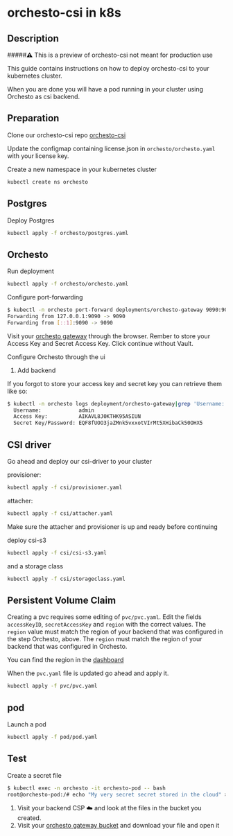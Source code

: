 # orchesto-csi in k8s

## Description

#####⚠️ This is a preview of orchesto-csi not meant for production use

This guide contains instructions on how to deploy orchesto-csi to your kubernetes cluster.

When you are done you will have a pod running in your cluster using Orchesto as csi backend.


## Preparation

Clone our orchesto-csi repo [orchesto-csi](http://github.com/zebware/orchesto-csi.git)

Update the configmap containing license.json in `orchesto/orchesto.yaml` with your license key.

Create a new namespace in your kubernetes cluster

```sh
kubectl create ns orchesto
```

## Postgres

Deploy Postgres

```sh
kubectl apply -f orchesto/postgres.yaml
```

## Orchesto

Run deployment

```sh
kubectl apply -f orchesto/orchesto.yaml
```

Configure port-forwarding

```sh
$ kubectl -n orchesto port-forward deployments/orchesto-gateway 9090:9090
Forwarding from 127.0.0.1:9090 -> 9090
Forwarding from [::1]:9090 -> 9090
```

Visit your [orchesto gateway](http://localhost:9090/) through the browser. Rember to store your Access Key and Secret Access Key. Click continue without Vault.

Configure Orchesto through the ui

1. Add backend

If you forgot to store your access key and secret key you can retrieve them like so:

```sh
$ kubectl -n orchesto logs deployment/orchesto-gateway|grep 'Username:' -A 2
  Username:            admin
  Access Key:          AIKAVL8J0KTHK95ASIUN
  Secret Key/Password: EQF8fUOO3jaZMnk5vxxotVIrMt5XHibaCk50OHX5
```

## CSI driver

Go ahead and deploy our csi-driver to your cluster

provisioner:

```sh
kubectl apply -f csi/provisioner.yaml
```

attacher:

```sh
kubectl apply -f csi/attacher.yaml
```

Make sure the attacher and provisioner is up and ready before continuing

deploy csi-s3

```sh
kubectl apply -f csi/csi-s3.yaml
```

and a storage class

```sh
kubectl apply -f csi/storageclass.yaml
```


## Persistent Volume Claim

Creating a pvc requires some editing of `pvc/pvc.yaml`. Edit the fields `accessKeyID`, `secretAccessKey` and `region` with the correct values. The `region` value must match the region of your backend that was configured in the step Orchesto, above. The `region` must match the region of your backend that was configured in Orchesto.

You can find the region in the [dashboard](http://localhost:9090/orchesto/#/dashboard)

When the `pvc.yaml` file is updated go ahead and apply it.

```sh
kubectl apply -f pvc/pvc.yaml
```


## pod

Launch a pod

```sh
kubectl apply -f pod/pod.yaml
```

## Test

Create a secret file

```sh
$ kubectl exec -n orchesto -it orchesto-pod -- bash
root@orchesto-pod:/# echo "My very secret secret stored in the cloud" > /var/lib/www/html/secret.txt
```

1. Visit your backend CSP ☁️ and look at the files in the bucket you created.
2. Visit your [orchesto gateway bucket](http://localhost:9090/orchesto/#/browse/) and download your file and open it